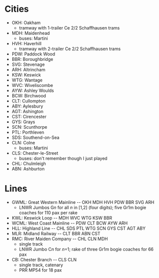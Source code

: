 # Cities
- OKH: Oakham
  - tramway with 1-trailer Ce 2/2 Schaffhausen trams
- MDH: Maidenhead
  - buses: Martini
- HVH: Haverhill
  - tramway with 2-trailer Ce 2/2 Schaffhausen trams
- PDW: Paddock Wood
- BBR: Boroughbridge
- SVG: Stevenage
- ARH: Altrincham
- KSW: Keswick
- WTG: Wantage
- WVC: Wiveliscombe
- AYW: Ashley Woulds
- BCW: Birchwood
- CLT: Cullompton
- ABY: Aylesbury
- AGT: Ashington
- CST: Cirencester
- GYS: Grays
- SCN: Scunthorpe
- PTL: Porthleven
- SDS: Southend-on-Sea
- CLN: Colne
  - buses: Martini
- CLS: Chester-le-Street
  - buses: don't remember though I just played
- CHL: Chulmleigh
- ABN: Ashburton

# Lines
- GWML: Great Western Mainline -- OKH MDH HVH PDW BBR SVG ARH
  - LNWR Jumbos G*n* for all *n* in [1,2] (four digits); five Gr1m bogie coaches for 110 pax per rake
- KWL: Keswick Loop -- MDH WVC WTG KSW BBR
- WCML: West Coast Mainline -- PDW CLT BCW AYW ARH
- HLL: Highland Line -- CHL SDS PTL WTG SCN GYS CST AGT ABY
- MLR: Midland Railway -- CLT BBR ABN CST
- RMC: River Maiden Company -- CHL CLN MDH
  - single track
  - LNWR Jumbo C*n* for *n*=1; rake of three Gr1m bogie coaches for 66 pax
- CB: Chester Branch -- CLS CLN
  - single track, catenary
  - PRR MP54 for 18 pax

